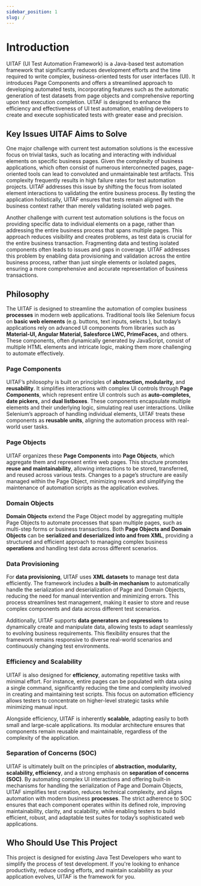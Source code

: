 ```yaml
---
sidebar_position: 1
slug: /
---
```


# Introduction

UITAF (UI Test Automation Framework) is a Java-based test automation framework that significantly reduces development efforts and the time required to write complex, business-oriented tests for user interfaces (UI). It introduces Page Components and offers a streamlined approach to developing automated tests, incorporating features such as the automatic generation of test datasets from page objects and comprehensive reporting upon test execution completion. UITAF is designed to enhance the efficiency and effectiveness of UI test automation, enabling developers to create and execute sophisticated tests with greater ease and precision.

## Key Issues UITAF Aims to Solve

One major challenge with current test automation solutions is the excessive focus on trivial tasks, such as locating and interacting with individual elements on specific business pages. Given the complexity of business applications, which often consist of numerous interconnected pages, page-oriented tools can lead to convoluted and unmaintainable test artifacts. This complexity frequently results in high failure rates for test automation projects. UITAF addresses this issue by shifting the focus from isolated element interactions to validating the entire business process. By testing the application holistically, UITAF ensures that tests remain aligned with the business context rather than merely validating isolated web pages.

Another challenge with current test automation solutions is the focus on providing specific data to individual elements on a page, rather than addressing the entire business process that spans multiple pages. This approach reduces visibility and creates problems, as test data is crucial for the entire business transaction. Fragmenting data and testing isolated components often leads to issues and gaps in coverage. UITAF addresses this problem by enabling data provisioning and validation across the entire business process, rather than just single elements or isolated pages, ensuring a more comprehensive and accurate representation of business transactions.

## Philosophy

The UITAF is designed to streamline the automation of complex business **processes** in modern web applications. Traditional tools like Selenium focus on **basic web elements** (e.g. buttons, text inputs, selects ), but today’s applications rely on advanced UI components from libraries such as **Material-UI, Angular Material, Salesforce LWC, PrimeFaces,** and others. These components, often dynamically generated by JavaScript, consist of multiple HTML elements and intricate logic, making them more challenging to automate effectively.

### Page Components

UITAF’s philosophy is built on principles of **abstraction, modularity,** and **reusability**. It simplifies interactions with complex UI controls through **Page Components**, which represent entire UI controls such as **auto-completes, date pickers,** and **dual listboxes**. These components encapsulate multiple elements and their underlying logic, simulating real user interactions. Unlike Selenium’s approach of handling individual elements, UITAF treats these components as **reusable units**, aligning the automation process with real-world user tasks.

### Page Objects

UITAF organizes these **Page Components** into **Page Objects**, which aggregate them and represent entire web pages. This structure promotes **reuse and maintainability**, allowing interactions to be stored, transferred, and reused across various tests. Changes to a page’s structure are easily managed within the Page Object, minimizing rework and simplifying the maintenance of automation scripts as the application evolves.

### Domain Objects

**Domain Objects** extend the Page Object model by aggregating multiple Page Objects to automate processes that span multiple pages, such as multi-step forms or business transactions. Both **Page Objects and Domain Objects** can be **serialized and deserialized into and from XML**, providing a structured and efficient approach to managing complex business **operations** and handling test data across different scenarios.

### Data Provisioning

For **data provisioning**, UITAF uses **XML datasets** to manage test data efficiently. The framework includes a **built-in mechanism** to automatically handle the serialization and deserialization of Page and Domain Objects, reducing the need for manual intervention and minimizing errors. This process streamlines test management, making it easier to store and reuse complex components and data across different test scenarios.

Additionally, UITAF supports **data generators** and **expressions** to dynamically create and manipulate data, allowing tests to adapt seamlessly to evolving business requirements. This flexibility ensures that the framework remains responsive to diverse real-world scenarios and continuously changing test environments.

### Efficiency and Scalability

UITAF is also designed for **efficiency**, automating repetitive tasks with minimal effort. For instance, entire pages can be populated with data using a single command, significantly reducing the time and complexity involved in creating and maintaining test scripts. This focus on automation efficiency allows testers to concentrate on higher-level strategic tasks while minimizing manual input.

Alongside efficiency, UITAF is inherently **scalable**, adapting easily to both small and large-scale applications. Its modular architecture ensures that components remain reusable and maintainable, regardless of the complexity of the application.

### Separation of Concerns (SOC)

UITAF is ultimately built on the principles of **abstraction, modularity, scalability, efficiency**, and a strong emphasis on **separation of concerns (SOC)**. By automating complex UI interactions and offering built-in mechanisms for handling the serialization of Page and Domain Objects, UITAF simplifies test creation, reduces technical complexity, and aligns automation with modern business **processes**. The strict adherence to SOC ensures that each component operates within its defined role, improving maintainability, clarity, and scalability, while enabling testers to build efficient, robust, and adaptable test suites for today’s sophisticated web applications.

## Who Should Use This Project

This project is designed for existing Java Test Developers who want to simplify the process of test development. If you're looking to enhance productivity, reduce coding efforts, and maintain scalability as your application evolves, UITAF is the framework for you.
